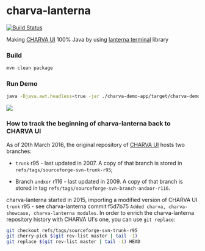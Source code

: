charva-lanterna
===============
[![Build Status](https://travis-ci.org/viktor-podzigun/charva-lanterna.svg?branch=master)](https://travis-ci.org/viktor-podzigun/charva-lanterna)

Making [CHARVA UI](http://sourceforge.net/projects/charva/) 100% Java by using [lanterna terminal](https://github.com/mabe02/lanterna) library

### Build
```bash
mvn clean package
```

### Run Demo 
```bash
java -Djava.awt.headless=true -jar ./charva-demo-app/target/charva-demo.jar
```
![](https://github.com/viktor-podzigun/charva-lanterna/blob/master/charva-demo-app/doc/screenshot.png)

### How to track the beginning of charva-lanterna back to CHARVA UI

As of 20th March 2016, the original repository of [CHARVA
UI](http://sourceforge.net/projects/charva/) hosts two branches:

* `trunk` r95 - last updated in 2007. A copy of that branch is stored
  in `refs/tags/sourceforge-svn-trunk-r95`;

* Branch `andxor` r116 - last updated in 2009. A copy of that branch
  is stored in tag `refs/tags/sourceforge-svn-branch-andxor-r116`.

charva-lanterna started in 2015, importing a modified version of
CHARVA UI `trunk` r95 - see charva-lanterna commit f5d7b75 `Added
charva, charva-showcase, charva-lanterna modules`.  In order to enrich
the charva-lanterna repository history with CHARVA UI's one, you can
use `git replace`:
```bash
git checkout refs/tags/sourceforge-svn-trunk-r95
git cherry-pick $(git rev-list master | tail -1)
git replace $(git rev-list master | tail -1) HEAD
```
